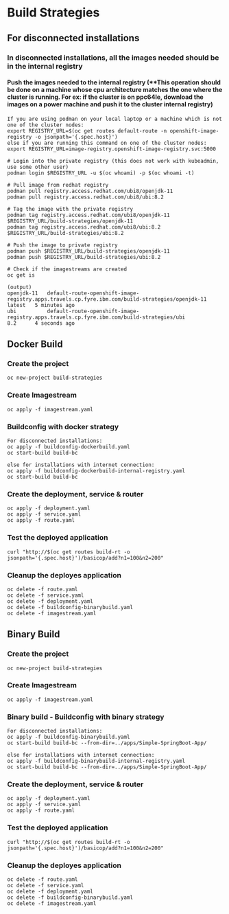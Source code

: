 # Build Strategies

## For disconnected installations
### In disconnected installations, all the images needed should be in the internal registry

#### Push the images needed to the internal registry (**This operation should be done on a machine whose cpu architecture matches the one where the cluster is running. For ex: if the cluster is on ppc64le, download the images on a power machine and push it to the cluster internal registry)
```
If you are using podman on your local laptop or a machine which is not one of the cluster nodes:
export REGISTRY_URL=$(oc get routes default-route -n openshift-image-registry -o jsonpath='{.spec.host}')
else if you are running this command on one of the cluster nodes:
export REGISTRY_URL=image-registry.openshift-image-registry.svc:5000

# Login into the private registry (this does not work with kubeadmin, use some other user)
podman login $REGISTRY_URL -u $(oc whoami) -p $(oc whoami -t)

# Pull image from redhat registry
podman pull registry.access.redhat.com/ubi8/openjdk-11
podman pull registry.access.redhat.com/ubi8/ubi:8.2

# Tag the image with the private registry
podman tag registry.access.redhat.com/ubi8/openjdk-11 $REGISTRY_URL/build-strategies/openjdk-11
podman tag registry.access.redhat.com/ubi8/ubi:8.2 $REGISTRY_URL/build-strategies/ubi:8.2

# Push the image to private registry
podman push $REGISTRY_URL/build-strategies/openjdk-11
podman push $REGISTRY_URL/build-strategies/ubi:8.2

# Check if the imagestreams are created
oc get is

(output)
openjdk-11   default-route-openshift-image-registry.apps.travels.cp.fyre.ibm.com/build-strategies/openjdk-11   latest   5 minutes ago
ubi          default-route-openshift-image-registry.apps.travels.cp.fyre.ibm.com/build-strategies/ubi          8.2      4 seconds ago
```

## Docker Build
### Create the project
```
oc new-project build-strategies
```

### Create Imagestream
```
oc apply -f imagestream.yaml
```

### Buildconfig with docker strategy
```
For disconnected installations:
oc apply -f buildconfig-dockerbuild.yaml
oc start-build build-bc

else for installations with internet connection:
oc apply -f buildconfig-dockerbuild-internal-registry.yaml
oc start-build build-bc
```

### Create the deployment, service & router
```
oc apply -f deployment.yaml
oc apply -f service.yaml
oc apply -f route.yaml
```

### Test the deployed application
```
curl "http://$(oc get routes build-rt -o jsonpath='{.spec.host}')/basicop/add?n1=100&n2=200"
```

### Cleanup the deployes application
```
oc delete -f route.yaml
oc delete -f service.yaml
oc delete -f deployment.yaml
oc delete -f buildconfig-binarybuild.yaml
oc delete -f imagestream.yaml
```

## Binary Build
### Create the project
```
oc new-project build-strategies
```

### Create Imagestream
```
oc apply -f imagestream.yaml
```

### Binary build - Buildconfig with binary strategy
```
For disconnected installations:
oc apply -f buildconfig-binarybuild.yaml
oc start-build build-bc --from-dir=../apps/Simple-SpringBoot-App/

else for installations with internet connection:
oc apply -f buildconfig-binarybuild-internal-registry.yaml
oc start-build build-bc --from-dir=../apps/Simple-SpringBoot-App/
```

### Create the deployment, service & router
```
oc apply -f deployment.yaml
oc apply -f service.yaml
oc apply -f route.yaml
```

### Test the deployed application
```
curl "http://$(oc get routes build-rt -o jsonpath='{.spec.host}')/basicop/add?n1=100&n2=200"
```

### Cleanup the deployes application
```
oc delete -f route.yaml
oc delete -f service.yaml
oc delete -f deployment.yaml
oc delete -f buildconfig-binarybuild.yaml
oc delete -f imagestream.yaml
```
